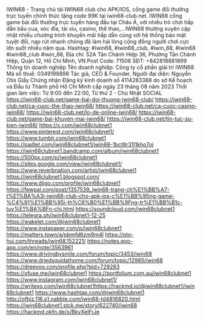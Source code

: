 IWIN68 - Trang chủ tải IWIN68 club cho APK/IOS, cổng game đổi thưởng trực tuyến chính thức tặng code 99K tại iwin68-club.net. IWIN68 cổng game bài đổi thưởng trực tuyến hàng đầu tại Châu Á, với nhiều trò chơi hấp dẫn bầu cua, xóc đĩa, tài xỉu, casino, thể thao,.. IWIN68 thường xuyên cập nhật nhiều chương trình khuyến mãi hấp dẫn cùng với hệ thống bảo mật tuyệt đối, nạp rút nhanh chóng đã làm hài lòng cộng đồng người chơi cực lớn suốt nhiều năm qua.
Hashtag: #iwin68, #iwin68_club, #iwin_68, #iwin68 #iwin68_club #iwin_68,
Địa chỉ: 52A Tân Chánh Hiệp 36, Phường Tân Chánh Hiệp, Quận 12, Hồ Chí Minh, VN
Post Code: 71506
SĐT: +842818881899
Thông tin doanh nghiệp
Tên doanh nghiệp: Công ty cổ phần giải trí IWIN68
Mã số thuế: 0349198898
Tác giả, CEO & Founder, Người đại diện: Nguyễn Otis
Giấy Chứng nhận Đăng ký kinh doanh số 4114283388 do sở Kế hoạch và Đầu tư Thành phố Hồ Chí Minh cấp ngày 23 tháng 08 năm 2023
Thời gian làm việc: Từ 9:00 đến 22:00, Từ thứ 2 - Chủ Nhật
SOCIAL
https://iwin68-club.net/game-bai-doi-thuong-iwin68-club/
https://iwin68-club.net/ca-cuoc-the-thao-iwin68/
https://iwin68-club.net/ca-cuoc-casino-iwin68/
https://iwin68-club.net/lo-de-online-iwin68/
https://iwin68-club.net/game-bai-khuyen-mai-iwin68/
https://iwin68-club.net/tin-tuc-su-kien-iwin68/
https://x.com/iwin68clubnet1
https://www.pinterest.com/iwin68clubnet1/
https://www.tumblr.com/iwin68clubnet1
https://padlet.com/iwin68clubnet1/iwin68-1bct8r31l1kho7oj
https://iwin68clubnet1.bandcamp.com/album/iwin68clubnet1
https://500px.com/p/iwin68clubnet1
https://sites.google.com/view/iwin68clubnet1/
https://www.reverbnation.com/artist/iwin68clubnet1
https://iwin68clubnet1.blogspot.com/
https://www.diigo.com/profile/iwin68clubnet1
https://fewpal.com/post/1357539_iwin68-trang-ch%E1%BB%A7-t%E1%BA%A3i-iwin68-club-cho-apk-ios-c%E1%BB%95ng-game-%C4%91%E1%BB%95i-th%C6%B0%E1%BB%9Fng-tr%E1%BB%B1c-tuy%E1%BA%BFn-chi.html
https://soundcloud.com/iwin68clubnet1
https://telegra.ph/iwin68clubnet1-12-25
https://wakelet.com/@iwin68clubnet1
https://www.instapaper.com/p/iwin68clubnet1
https://matters.town/a/pbmfd6zm9m4l
https://oto-hui.com/threads/iwin68.152221/
https://notes.qoo-app.com/en/note/3563961
https://www.drivingbysmile.com/forum/topic/3453/iwin68
https://www.driedsquidathome.com/forum/topic/12985/iwin68
https://dreevoo.com/profile.php?pid=729283
https://ofuse.me/iwin68clubnet1
https://portfolium.com.au/iwin68clubnet1
https://www.instagram.com/iwin68clubnet1/
https://writexo.com/iwin68clubnet1https://hackmd.io/@iwin68clubnet1/iwin68clubnet1
https://www.hashtap.com/@iwin68clubnet1
http://ofbiz.116.s1.nabble.com/iwin68-td4816820.html
https://iwin68clubnet1.stck.me/story/622740/iwin68
https://hackmd.okfn.de/s/BkvXelFrJe

